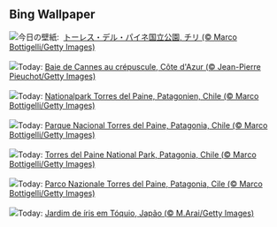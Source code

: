 ## Bing Wallpaper
![](https://www.bing.com/th?id=OHR.TorresChile_JA-JP1840046415_UHD.jpg&w=1000)今日の壁紙: &nbsp;[トーレス・デル・パイネ国立公園, チリ (© Marco Bottigelli/Getty Images)](https://www.bing.com/th?id=OHR.TorresChile_JA-JP1840046415_UHD.jpg)
<br><br/>
![](https://www.bing.com/th?id=OHR.CannesFilmFestival_FR-FR6520718255_UHD.jpg&w=1000)Today: [Baie de Cannes au crépuscule, Côte d'Azur (© Jean-Pierre Pieuchot/Getty Images)](https://www.bing.com/th?id=OHR.CannesFilmFestival_FR-FR6520718255_UHD.jpg)
<br><br/>
![](https://www.bing.com/th?id=OHR.TorresChile_DE-DE8890780027_UHD.jpg&w=1000)Today: [Nationalpark Torres del Paine, Patagonien, Chile (© Marco Bottigelli/Getty Images)](https://www.bing.com/th?id=OHR.TorresChile_DE-DE8890780027_UHD.jpg)
<br><br/>
![](https://www.bing.com/th?id=OHR.TorresChile_ES-ES1426138638_UHD.jpg&w=1000)Today: [Parque Nacional Torres del Paine, Patagonia, Chile (© Marco Bottigelli/Getty Images)](https://www.bing.com/th?id=OHR.TorresChile_ES-ES1426138638_UHD.jpg)
<br><br/>
![](https://www.bing.com/th?id=OHR.TorresChile_EN-GB5907633390_UHD.jpg&w=1000)Today: [Torres del Paine National Park, Patagonia, Chile (© Marco Bottigelli/Getty Images)](https://www.bing.com/th?id=OHR.TorresChile_EN-GB5907633390_UHD.jpg)
<br><br/>
![](https://www.bing.com/th?id=OHR.TorresChile_IT-IT3039649288_UHD.jpg&w=1000)Today: [Parco Nazionale Torres del Paine, Patagonia, Cile (© Marco Bottigelli/Getty Images)](https://www.bing.com/th?id=OHR.TorresChile_IT-IT3039649288_UHD.jpg)
<br><br/>
![](https://www.bing.com/th?id=OHR.IrisGarden_PT-BR4328394964_UHD.jpg&w=1000)Today: [Jardim de íris em Tóquio, Japão (© M.Arai/Getty Images)](https://www.bing.com/th?id=OHR.IrisGarden_PT-BR4328394964_UHD.jpg)
<br><br/>
